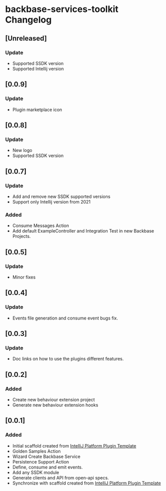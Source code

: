 <!-- Keep a Changelog guide -> https://keepachangelog.com -->

# backbase-services-toolkit Changelog

## [Unreleased]
### Update
- Supported SSDK version
- Supported Intellij version

## [0.0.9]
### Update
- Plugin marketplace icon

## [0.0.8]
### Update
- New logo
- Supported SSDK version

## [0.0.7]
### Update
- Add and remove new SSDK supported versions
- Support only Intellij version from 2021

### Added
- Consume Messages Action
- Add default ExampleController and Integration Test in new Backbase Projects.

## [0.0.5]
### Update
- Minor fixes

## [0.0.4]
### Update
- Events file generation and consume event bugs fix.

## [0.0.3]
### Update
- Doc links on how to use the plugins different features.

## [0.0.2]
### Added
- Create new behaviour extension project
- Generate new behaviour extension hooks

## [0.0.1]
### Added
- Initial scaffold created from [IntelliJ Platform Plugin Template](https://github.com/JetBrains/intellij-platform-plugin-template)
- Golden Samples Action  
- Wizard Create Backbase Service
- Persistence Support Action
- Define, consume and emit events. 
- Add any SSDK module
- Generate clients and API from open-api specs.
- Synchronize with scaffold created from [IntelliJ Platform Plugin Template](https://github.com/JetBrains/intellij-platform-plugin-template)